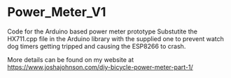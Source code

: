 # Power_Meter_V1
Code for the Arduino based power meter prototype
Substutite the HX711.cpp file in the Arduino library with the supplied one to prevent watch dog timers getting tripped and causing the ESP8266 to crash.

More details can be found on my website at https://www.joshajohnson.com/diy-bicycle-power-meter-part-1/
